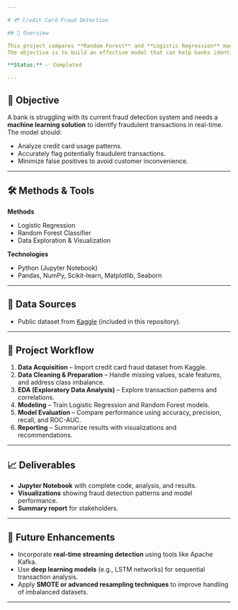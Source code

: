 ```yaml
---

# 💳 Credit Card Fraud Detection

## 📝 Overview

This project compares **Random Forest** and **Logistic Regression** models for detecting fraudulent credit card transactions.
The objective is to build an effective model that can help banks identify suspicious activity and reduce financial losses from fraud.

**Status:** ✅ Completed

---
```


## 🎯 Objective

A bank is struggling with its current fraud detection system and needs a **machine learning solution** to identify fraudulent transactions in real-time.
The model should:

* Analyze credit card usage patterns.
* Accurately flag potentially fraudulent transactions.
* Minimize false positives to avoid customer inconvenience. 

---

## 🛠️ Methods & Tools

**Methods**

* Logistic Regression
* Random Forest Classifier
* Data Exploration & Visualization

**Technologies**

* Python (Jupyter Notebook)
* Pandas, NumPy, Scikit-learn, Matplotlib, Seaborn

---

## 📂 Data Sources

* Public dataset from [Kaggle](https://www.kaggle.com/) (included in this repository).

---

## 🚀 Project Workflow

1. **Data Acquisition** – Import credit card fraud dataset from Kaggle.
2. **Data Cleaning & Preparation** – Handle missing values, scale features, and address class imbalance.
3. **EDA (Exploratory Data Analysis)** – Explore transaction patterns and correlations.
4. **Modeling** – Train Logistic Regression and Random Forest models.
5. **Model Evaluation** – Compare performance using accuracy, precision, recall, and ROC-AUC.
6. **Reporting** – Summarize results with visualizations and recommendations.

---

## 📈 Deliverables

* **Jupyter Notebook** with complete code, analysis, and results.
* **Visualizations** showing fraud detection patterns and model performance.
* **Summary report** for stakeholders.

---

## 🔮 Future Enhancements

* Incorporate **real-time streaming detection** using tools like Apache Kafka.
* Use **deep learning models** (e.g., LSTM networks) for sequential transaction analysis.
* Apply **SMOTE or advanced resampling techniques** to improve handling of imbalanced datasets.

---
